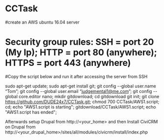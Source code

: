 # CCTask

#create an AWS ubuntu 16.04 server
# Security group rules: SSH = port 20 (My Ip); HTTP = port 80 (anywhere); HTTPS = port 443 (anywhere)

#Copy the script below and run it after accessing the server from SSH

sudo apt-get update;
sudo apt-get install git;
git config --global user.name “Tom”;
git config --global user.email “judgemental1@me.com”;
git config --global core.editor nano;
mkdir gitdownload;
cd gitdownload
git init;
git clone https://github.com/DUDE24x7/CCTask.git;
chmod 700 CCTask/AWS1.script;
cd;
echo "AWS1.script is starting";
gitdownload/CCTask/AWS1.script;
echo "AWS1.script has ended";

Afterwards setup Drupal from http://<your_home> and then
Install CiviCRM on Drupal from http://<your_drupal_home>/sites/all/modules/civicrm/install/index.php
